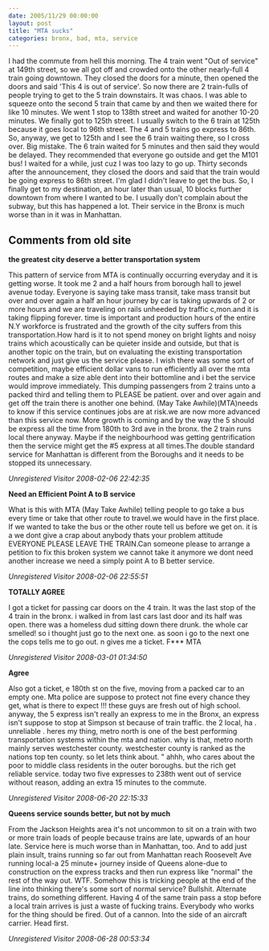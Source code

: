 ```yaml
---
date: 2005/11/29 00:00:00
layout: post
title: "MTA sucks"
categories: bronx, bad, mta, service
---
```


I had the commute from hell this morning. The 4 train went "Out of service" at 149th street, so we all got off and crowded onto the other nearly-full 4 train going downtown. They closed the doors for a minute, then opened the doors and said 'This 4 is out of service'. So now there are 2 train-fulls of people trying to get to the 5 train downstairs. It was chaos. I was able to squeeze onto the second 5 train that came by and then we waited there for like 10 minutes. We went 1 stop to 138th street and waited for another 10-20 minutes. We finally got to 125th street. I usually switch to the 6 train at 125th because it goes local to 96th street. The 4 and 5 trains go express to 86th. So, anyway, we get to 125th and I see the 6 train waiting there, so I cross over. Big mistake. The 6 train waited for 5 minutes and then said they would be delayed. They recommended that everyone go outside and get the M101 bus! I waited for a while, just cuz I was too lazy to go up. Thirty seconds after the announcement, they closed the doors and said that the train would be going express to 86th street. I'm glad I didn't leave to get the bus. So, I finally get to my destination, an hour later than usual, 10 blocks further downtown from where I wanted to be. I usually don't complain about the subway, but this has happened a lot. Their service in the Bronx is much worse than in it was in Manhattan.

<div id="comment-box">
<h2>Comments from old site</h2>

<div class="one-comment">
<p><b>the greatest city deserve a better transportation system</b></p>
<p>
This pattern of service from MTA is continually occurring everyday and
it is getting worse. It took me 2 and a half hours from borough hall
to jewel avenue today. Everyone is saying take mass transit, take mass
transit but over and over again a half an hour journey by car is
taking upwards of 2 or more hours and we are traveling on rails
unheeded by traffic c,mon.and it is taking flipping forever.  time is
important and production hours of the entire N.Y workforce is
frustrated and the growth of the city suffers from this
transportation.How hard is it to not spend money on bright lights and
noisy trains which acoustically can be quieter inside and outside, but
that is another topic on the train, but on evaluating the existing
transportation network and just give us the service please. I wish
there was some sort of competition, maybe efficient dollar vans to run
efficiently all over the mta routes and make a size able dent into
their bottomline and i bet the service would improve immediately. This
dumping passengers from 2 trains unto a packed third and telling them
to PLEASE be patient. over and over again and get off the train there
is another one behind. (May Take Awhile)(MTA)needs to know if this
service continues jobs are at risk.we are now more advanced than this
service now. More growth is coming and by the way the 5 should be
express all the time from 180th to 3rd ave in the bronx.  the 2 train
runs local there anyway. Maybe if the neighbourhood was getting
gentrification then the service might get the #5 express at all
times.The double standard service for Manhattan is different from the
Boroughs and it needs to be stopped its unnecessary.
</p>
<address class="signature">
<span class="author">Unregistered Visitor</span>
<span class="date">2008-02-06 22:42:35</span>
</address>
</div>

<div class="one-comment">
<p><b>Need an Efficient Point A to B service</b></p>
<p>
What is this with MTA (May Take Awhile) telling people to go take a
bus every time or take that other route to travel.we would have in the
first place. If we wanted to take the bus or the other route tell us
before we get on. it is a we dont give a crap about anybody thats your
problem attitude EVERYONE PLEASE LEAVE THE TRAIN.Can someone please
to arrange a petition to fix this broken system we cannot take it
anymore we dont need another increase we need a simply point A to B
better service.
</p>
<address class="signature">
<span class="author">Unregistered Visitor</span>
<span class="date">2008-02-06 22:55:51</span>
</address>
</div>

<div class="one-comment">
<p><b>TOTALLY AGREE</b></p>
<p>
I got a ticket for passing car doors on the 4 train. It was the last
stop of the 4 train in the bronx. i walked in from last cars last door
and its half was open. there was a homeless dud sitting down there
drunk. the whole car smelled! so i thought just go to the next one. as
soon i go to the next one the cops tells me to go out. n gives me a
ticket. F*** MTA
</p>
<address class="signature">
<span class="author">Unregistered Visitor</span>
<span class="date">2008-03-01 01:34:50</span>
</address>
</div>

<div class="one-comment">
<p><b>Agree</b></p>
<p>
Also got a ticket, e 180th st on the five, moving from a packed car to
an empty one. Mta police are suppose to protect not fine every chance
they get, what is there to expect !!! these guys are fresh out of high
school. anyway, the 5 express isn't really an express to me in the
Bronx, an express isn't suppose to stop at Simpson st because of train
traffic. the 2 local, ha . unreliable . heres my thing, metro north is
one of the best performing transportation systems within the mta and
nation. why is that, metro north mainly serves westchester
county. westchester county is ranked as the nations top ten county. so
let lets think about. " ahhh, who cares about the poor to middle class
residents in the outer boroughs. but the rich get reliable
service. today two five expresses to 238th went out of service without
reason, adding an extra 15 minutes to the commute.
</p>
<address class="signature">
<span class="author">Unregistered Visitor</span>
<span class="date">2008-06-20 22:15:33</span>
</address>
</div>

<div class="one-comment">
<p><b>Queens service sounds better, but not by much</b></p>
<p>
From the Jackson Heights area it's not uncommon to sit on a train with
two or more train loads of people because trains are late, upwards of
an hour late.  Service here is much worse than in Manhattan, too.  And
to add just plain insult, trains running so far out from Manhattan
reach Roosevelt Ave running local-a 25 minute+ journey inside of
Queens alone-due to construction on the express tracks and then run
express like "normal" the rest of the way out.  WTF.  Somehow this is
tricking people at the end of the line into thinking there's some sort
of normal service?  Bullshit.  Alternate trains, do something
different.  Having 4 of the same train pass a stop before a local
train arrives is just a waste of fucking trains.  Everybody who works
for the thing should be fired.  Out of a cannon.  Into the side of an
aircraft carrier.  Head first.
</p>
<address class="signature">
<span class="author">Unregistered Visitor</span>
<span class="date">2008-06-28 00:53:34</span>
</address>
</div>

</div>
